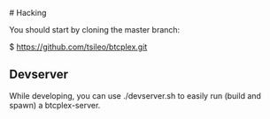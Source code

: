 # Hacking

You should start by cloning the master branch:

$ https://github.com/tsileo/btcplex.git

## Devserver

While developing, you can use ./devserver.sh to easily run (build and spawn) a btcplex-server.
